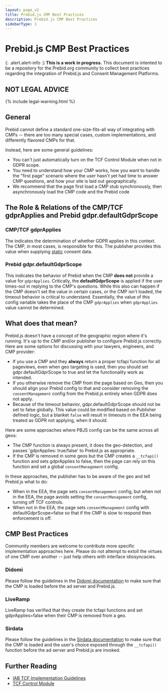 ```yaml
---
layout: page_v2
title: Prebid.js CMP Best Practices
description: Prebid.js CMP Best Practices
sidebarType: 1
---
```


# Prebid.js CMP Best Practices

{: .alert.alert-info :}
**This is a work in progress.** This document is intented to be a repository for the
Prebid.org community to collect best practices regarding the integration
of Prebid.js and Consent Management Platforms.

## NOT LEGAL ADVICE

{% include legal-warning.html %}

## General

Prebid cannot define a standard one-size-fits-all way of integrating with CMPs -- there are too many special cases, custom implementations, and differently
flavored CMPs for that.

Instead, here are some general guidelines:

- You can't just automatically turn on the TCF Control Module when not in GDPR scope.
- You need to understand how your CMP works, how you want to handle the "first page" scenario where the user hasn't yet had time to answer CMP questions, and how your site is laid out geographically.
- We recommend that the page first load a CMP stub synchronously, then asynchronously load the CMP code and the Prebid code

## The Role & Relations of the CMP/TCF gdprApplies and Prebid gdpr.defaultGdprScope

### CMP/TCF gdprApplies

The indicates the determination of whether GDPR applies in this context. The CMP, in most cases, is responsible for this. The publisher provides this value when supplying [static](/dev-docs/modules/consentManagementTcf.html) consent data.

### Prebid gdpr.defaultGdprScope

This indicates the behavior of Prebid when the CMP **does not** provide a value for `gdprApplies`. Critically, the **defaultGdprScope** is applied if the user times-out in replying to the CMP's questions. While this also can happen if the CMP doesn't set the value in certain cases, or the CMP isn't loaded, the timeout behavior is critical to understand. Essentially, the value of this config variable takes the place of the CMP `gdprApplies` when `gdprApplies` value cannot be determined.

## What does that mean?

Prebid.js doesn't have a concept of the geographic region where it's running. It's up to the CMP and/or publisher to configure Prebid.js correctly. Here are some options for discussing with your lawyers, engineers, and CMP provider:

- If you use a CMP and they **always** return a proper tcfapi function for all pageviews, even when geo targeting is used, then you should set gdpr.defaultGdprScope to true and let the functionality work as intended.
- If you otherwise remove the CMP from the page based on Geo, then you should align your Prebid config to that and consider removing the `consentManagement` config from the Prebid.js entirely when GDPR does not apply.
- Because of the timeout behavior, gdpr.defaultGdprScope should not be set to false globally. This value could be modified based on Publisher defined logic, but a blanket `false` will result in timeouts in the EEA being treated as GDPR not applying, when it should.

Here are some approaches where PBJS config can be the same across all geos:

- The CMP function is always present, it does the geo-detection, and passes 'gdprApplies: true/false' to Prebid.js as appropriate.
- If the CMP is removed in some geos but the CMP creates a `__tcfapi()` function and sets gdprApplies to false, then the page can rely on this function and set a global `consentManagement` config.

In these approaches, the publisher has to be aware of the geo and tell Prebid.js what to do:

- When in the EEA, the page sets `consentManagement` config, but when not in the EEA, the page avoids setting the `consentManagement` config, turning off TCF controls.
- When not in the EEA, the page sets `consentManagement` config with defaultGdprScope=false so that if the CMP is slow to respond then enforcement is off.

## CMP Best Practices

Community members are welcome to contribute more specific implementation
approaches here. Please do not attempt to extoll the virtues of one CMP
over another -- just help others with interface idiosyncacies.

### Didomi

Please follow the guidelines in the [Didomi documentation](https://developers.didomi.io/cmp/web-sdk/third-parties/custom-integrations/no-tag-manager) to make sure that the CMP is loaded before the ad server and Prebid.js.

### LiveRamp

LiveRamp has verified that they create the tcfapi functions and set gdprApplies=false when their CMP is removed from a geo.

### Sirdata

Please follow the guidelines in the [Sirdata documentation](https://cmp.docs.sirdata.net/v/en/script-management/tag-conditioning) to make sure that the CMP is loaded and the user's choice exposed through the `__tcfapi()` function before the ad server and Prebid.js are invoked.

## Further Reading

- [IAB TCF Implementation Guidelines](https://github.com/InteractiveAdvertisingBureau/GDPR-Transparency-and-Consent-Framework/blob/master/TCFv2/TCF-Implementation-Guidelines.md)
- [TCF Control Module](/dev-docs/modules/tcfControl.html)
